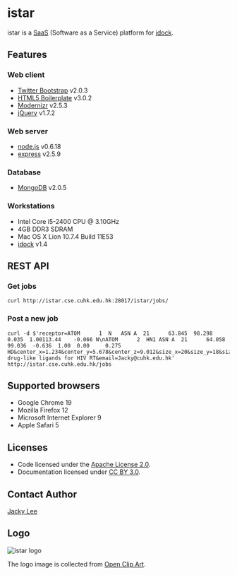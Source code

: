 istar
=====

istar is a [SaaS] (Software as a Service) platform for [idock].


Features
--------

### Web client

* [Twitter Bootstrap] v2.0.3
* [HTML5 Boilerplate] v3.0.2
* [Modernizr] v2.5.3
* [jQuery] v1.7.2

### Web server

* [node.js] v0.6.18
* [express] v2.5.9

### Database

* [MongoDB] v2.0.5

### Workstations

* Intel Core i5-2400 CPU @ 3.10GHz
* 4GB DDR3 SDRAM
* Mac OS X Lion 10.7.4 Build 11E53
* [idock] v1.4


REST API
--------

### Get jobs

    curl http://istar.cse.cuhk.edu.hk:28017/istar/jobs/

### Post a new job

    curl -d $'receptor=ATOM      1  N   ASN A  21      63.845  98.298   0.035  1.00113.44    -0.066 N\nATOM      2  HN1 ASN A  21      64.058  99.036  -0.636  1.00  0.00     0.275 HD&center_x=1.234&center_y=5.678&center_z=9.012&size_x=20&size_y=18&size_z=22&description=Screen drug-like ligands for HIV RT&email=Jacky@cuhk.edu.hk' http://istar.cse.cuhk.edu.hk/jobs


Supported browsers
------------------

* Google Chrome 19
* Mozilla Firefox 12
* Microsoft Internet Explorer 9
* Apple Safari 5


Licenses
--------

* Code licensed under the [Apache License 2.0].
* Documentation licensed under [CC BY 3.0].


Contact Author
--------------

[Jacky Lee]


Logo
----

![istar logo](https://github.com/HongjianLi/istar/raw/master/public/img/logo.png)

The logo image is collected from [Open Clip Art].


[SaaS]: http://en.wikipedia.org/wiki/Software_as_a_service
[idock]: https://github.com/HongjianLi/idock
[Twitter Bootstrap]: https://github.com/twitter/bootstrap
[HTML5 Boilerplate]: https://github.com/h5bp/html5-boilerplate
[Modernizr]: https://github.com/Modernizr/Modernizr
[jQuery]: https://github.com/jquery/jquery
[node.js]: https://github.com/joyent/node
[express]: https://github.com/visionmedia/express
[MongoDB]: https://github.com/mongodb/mongo
[Apache License 2.0]: http://www.apache.org/licenses/LICENSE-2.0
[CC BY 3.0]: http://creativecommons.org/licenses/by/3.0
[Jacky Lee]: http://www.cse.cuhk.edu.hk/~hjli
[Open Clip Art]: http://www.openclipart.org
